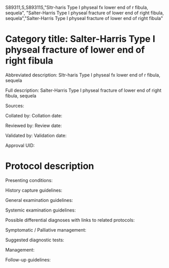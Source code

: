 S89311,S,S89311S,"Sltr-haris Type I physeal fx lower end of r fibula, sequela", "Salter-Harris Type I physeal fracture of lower end of right fibula, sequela","Salter-Harris Type I physeal fracture of lower end of right fibula"
# Category title: Salter-Harris Type I physeal fracture of lower end of right fibula

Abbreviated description: Sltr-haris Type I physeal fx lower end of r fibula, sequela

Full description: Salter-Harris Type I physeal fracture of lower end of right fibula, sequela

Sources:

Collated by:
Collation date:

Reviewed by:
Review date:

Validated by:
Validation date:

Approval UID:

# Protocol description

Presenting conditions:

History capture guidelines:

General examination guidelines:

Systemic examination guidelines:

Possible differential diagnoses with links to related protocols:

Symptomatic / Palliative management:

Suggested diagnostic tests:

Management:

Follow-up guidelines:

